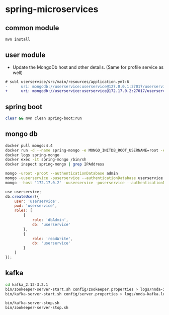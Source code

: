 # spring-microservices

## common module
```sh
mvn install
```

## user module
- Update the MongoDb host and other details. (Same for profile service as well)
```diff
# subl userservice/src/main/resources/application.yml:6
-      uri: mongodb://userservice:userservice@127.0.0.1:27017/userservice?authSource=userservice
+      uri: mongodb://userservice:userservice@172.17.0.2:27017/userservice?authSource=userservice
```

## spring boot

```sh
clear && mvn clean spring-boot:run
```

## mongo db
```sh
docker pull mongo:4.4
docker run -d --name spring-mongo -e MONGO_INITDB_ROOT_USERNAME=root -e MONGO_INITDB_ROOT_PASSWORD=root mongo:4.4
docker logs spring-mongo
docker exec -it spring-mongo /bin/sh
docker inspect spring-mongo | grep IPAddress

mongo -uroot -proot --authenticationDatabase admin
mongo -uuserservice -puserservice --authenticationDatabase userservice
mongo --host '172.17.0.2' -uuserservice -puserservice --authenticationDatabase userservice

```
```js
use userservice;
db.createUser({
	user: 'userservice',
	pwd: 'userservice',
	roles: [
		{
			role: 'dbAdmin',
			db: 'userservice'
		},
		{
			role: 'readWrite',
			db: 'userservice'
		}
	]
});

```
## kafka
```sh
cd kafka_2.12-3.2.1
bin/zookeeper-server-start.sh config/zookeeper.properties > logs/nnda-zookeeper.log &
bin/kafka-server-start.sh config/server.properties > logs/nnda-kafka.log &

bin/kafka-server-stop.sh
bin/zookeeper-server-stop.sh

```
